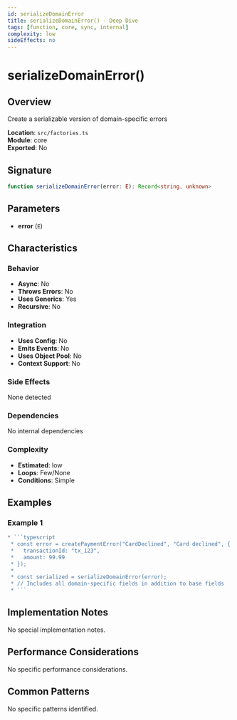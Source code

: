 ```yaml
---
id: serializeDomainError
title: serializeDomainError() - Deep Dive
tags: [function, core, sync, internal]
complexity: low
sideEffects: no
---
```


# serializeDomainError()

## Overview
Create a serializable version of domain-specific errors

**Location**: `src/factories.ts`  
**Module**: core  
**Exported**: No  

## Signature
```typescript
function serializeDomainError(error: E): Record<string, unknown>
```

## Parameters
- **error** (`E`)

## Characteristics

### Behavior
- **Async**: No
- **Throws Errors**: No
- **Uses Generics**: Yes
- **Recursive**: No

### Integration
- **Uses Config**: No
- **Emits Events**: No
- **Uses Object Pool**: No
- **Context Support**: No

### Side Effects
None detected

### Dependencies
No internal dependencies

### Complexity
- **Estimated**: low
- **Loops**: Few/None
- **Conditions**: Simple


## Examples

### Example 1
```typescript
* ```typescript
 * const error = createPaymentError("CardDeclined", "Card declined", {
 *   transactionId: "tx_123",
 *   amount: 99.99
 * });
 *
 * const serialized = serializeDomainError(error);
 * // Includes all domain-specific fields in addition to base fields
 * ```
```



## Implementation Notes
No special implementation notes.

## Performance Considerations
No specific performance considerations.

## Common Patterns
No specific patterns identified.
